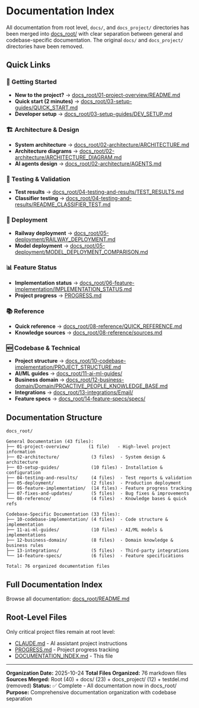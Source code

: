 # Documentation Index

All documentation from root level, `docs/`, and `docs_project/` directories has been merged into [docs_root/](docs_root/) with clear separation between general and codebase-specific documentation. The original `docs/` and `docs_project/` directories have been removed.

## Quick Links

### 🚀 Getting Started
- **New to the project?** → [docs_root/01-project-overview/README.md](docs_root/01-project-overview/README.md)
- **Quick start (2 minutes)** → [docs_root/03-setup-guides/QUICK_START.md](docs_root/03-setup-guides/QUICK_START.md)
- **Developer setup** → [docs_root/03-setup-guides/DEV_SETUP.md](docs_root/03-setup-guides/DEV_SETUP.md)

### 🏗️ Architecture & Design
- **System architecture** → [docs_root/02-architecture/ARCHITECTURE.md](docs_root/02-architecture/ARCHITECTURE.md)
- **Architecture diagrams** → [docs_root/02-architecture/ARCHITECTURE_DIAGRAM.md](docs_root/02-architecture/ARCHITECTURE_DIAGRAM.md)
- **AI agents design** → [docs_root/02-architecture/AGENTS.md](docs_root/02-architecture/AGENTS.md)

### 🧪 Testing & Validation
- **Test results** → [docs_root/04-testing-and-results/TEST_RESULTS.md](docs_root/04-testing-and-results/TEST_RESULTS.md)
- **Classifier testing** → [docs_root/04-testing-and-results/README_CLASSIFIER_TEST.md](docs_root/04-testing-and-results/README_CLASSIFIER_TEST.md)

### 🚢 Deployment
- **Railway deployment** → [docs_root/05-deployment/RAILWAY_DEPLOYMENT.md](docs_root/05-deployment/RAILWAY_DEPLOYMENT.md)
- **Model deployment** → [docs_root/05-deployment/MODEL_DEPLOYMENT_COMPARISON.md](docs_root/05-deployment/MODEL_DEPLOYMENT_COMPARISON.md)

### 📊 Feature Status
- **Implementation status** → [docs_root/06-feature-implementation/IMPLEMENTATION_STATUS.md](docs_root/06-feature-implementation/IMPLEMENTATION_STATUS.md)
- **Project progress** → [PROGRESS.md](PROGRESS.md)

### 📚 Reference
- **Quick reference** → [docs_root/08-reference/QUICK_REFERENCE.md](docs_root/08-reference/QUICK_REFERENCE.md)
- **Knowledge sources** → [docs_root/08-reference/sources.md](docs_root/08-reference/sources.md)

### 🆕 Codebase & Technical
- **Project structure** → [docs_root/10-codebase-implementation/PROJECT_STRUCTURE.md](docs_root/10-codebase-implementation/PROJECT_STRUCTURE.md)
- **AI/ML guides** → [docs_root/11-ai-ml-guides/](docs_root/11-ai-ml-guides/)
- **Business domain** → [docs_root/12-business-domain/Domain/PROACTIVE_PEOPLE_KNOWLEDGE_BASE.md](docs_root/12-business-domain/Domain/PROACTIVE_PEOPLE_KNOWLEDGE_BASE.md)
- **Integrations** → [docs_root/13-integrations/Email/](docs_root/13-integrations/Email/)
- **Feature specs** → [docs_root/14-feature-specs/specs/](docs_root/14-feature-specs/specs/)

## Documentation Structure

```
docs_root/

General Documentation (43 files):
├── 01-project-overview/       (1 file)   - High-level project information
├── 02-architecture/            (3 files)  - System design & architecture
├── 03-setup-guides/            (10 files) - Installation & configuration
├── 04-testing-and-results/     (4 files)  - Test reports & validation
├── 05-deployment/              (2 files)  - Production deployment
├── 06-feature-implementation/  (14 files) - Feature progress tracking
├── 07-fixes-and-updates/       (5 files)  - Bug fixes & improvements
└── 08-reference/               (4 files)  - Knowledge bases & quick refs

Codebase-Specific Documentation (33 files):
├── 10-codebase-implementation/ (4 files)  - Code structure & implementation
├── 11-ai-ml-guides/            (10 files) - AI/ML models & implementations
├── 12-business-domain/         (8 files)  - Domain knowledge & business rules
├── 13-integrations/            (5 files)  - Third-party integrations
└── 14-feature-specs/           (6 files)  - Feature specifications

Total: 76 organized documentation files
```

## Full Documentation Index

Browse all documentation: [docs_root/README.md](docs_root/README.md)

## Root-Level Files

Only critical project files remain at root level:
- [CLAUDE.md](CLAUDE.md) - AI assistant project instructions
- [PROGRESS.md](PROGRESS.md) - Project progress tracking
- [DOCUMENTATION_INDEX.md](DOCUMENTATION_INDEX.md) - This file

---

**Organization Date:** 2025-10-24
**Total Files Organized:** 76 markdown files
**Sources Merged:** Root (40) + docs/ (23) + docs_project/ (12) + testdel.md (removed)
**Status:** ✅ Complete - All documentation now in docs_root/
**Purpose:** Comprehensive documentation organization with codebase separation
